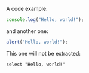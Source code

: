 A code example:

```js
console.log("Hello, world!");
```

and another one:

```js
alert("Hello, world!");
```

This one will not be extracted:

```
select "Hello, world!"
```
